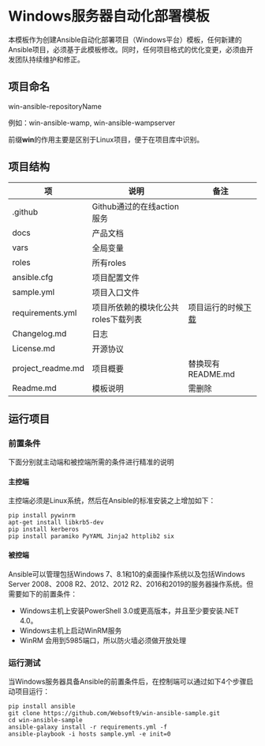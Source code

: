 # Windows服务器自动化部署模板

本模板作为创建Ansible自动化部署项目（Windows平台）模板，任何新建的Ansible项目，必须基于此模板修改。同时，任何项目格式的优化变更，必须由开发团队持续维护和修正。

## 项目命名

win-ansible-repositoryName    

例如：win-ansible-wamp, win-ansible-wampserver  

前缀**win**的作用主要是区别于Linux项目，便于在项目库中识别。

## 项目结构

|   项   |  说明    |   备注   |
| ---- | ---- | ---- |
|   .github   |  Github通过的在线action服务    |      |
|   docs   |   产品文档   |      |
|    vars  |   全局变量   |      |
|    roles  |   所有roles   |      |
|    ansible.cfg  |   项目配置文件   |      |
|    sample.yml  |   项目入口文件   |      |
|    requirements.yml  |   项目所依赖的模块化公共roles下载列表   |  项目运行的时候[下载](https://github.com/websoft9win)    |
|    Changelog.md  |   日志   |      |
|    License.md  |   开源协议   |      |
|    project_readme.md  |   项目概要   |  替换现有README.md    |
|    Readme.md  |   模板说明   |  需删除    |

## 运行项目

### 前置条件

下面分别就主动端和被控端所需的条件进行精准的说明

#### 主控端

主控端必须是Linux系统，然后在Ansible的标准安装之上增加如下：

```
pip install pywinrm
apt-get install libkrb5-dev
pip install kerberos
pip install paramiko PyYAML Jinja2 httplib2 six
```

#### 被控端

Ansible可以管理包括Windows 7、8.1和10的桌面操作系统以及包括Windows Server 2008、2008 R2、2012、2012 R2、2016和2019的服务器操作系统。但需要如下的前置条件：

* Windows主机上安装PowerShell 3.0或更高版本，并且至少要安装.NET 4.0。
* Windows主机上启动WinRM服务
* WinRM 会用到5985端口，所以防火墙必须做开放处理

### 运行测试

当Windows服务器具备Ansible的前置条件后，在控制端可以通过如下4个步骤启动项目运行： 

```
pip install ansible
git clone https://github.com/Websoft9/win-ansible-sample.git
cd win-ansible-sample
ansible-galaxy install -r requirements.yml -f
ansible-playbook -i hosts sample.yml -e init=0
```
